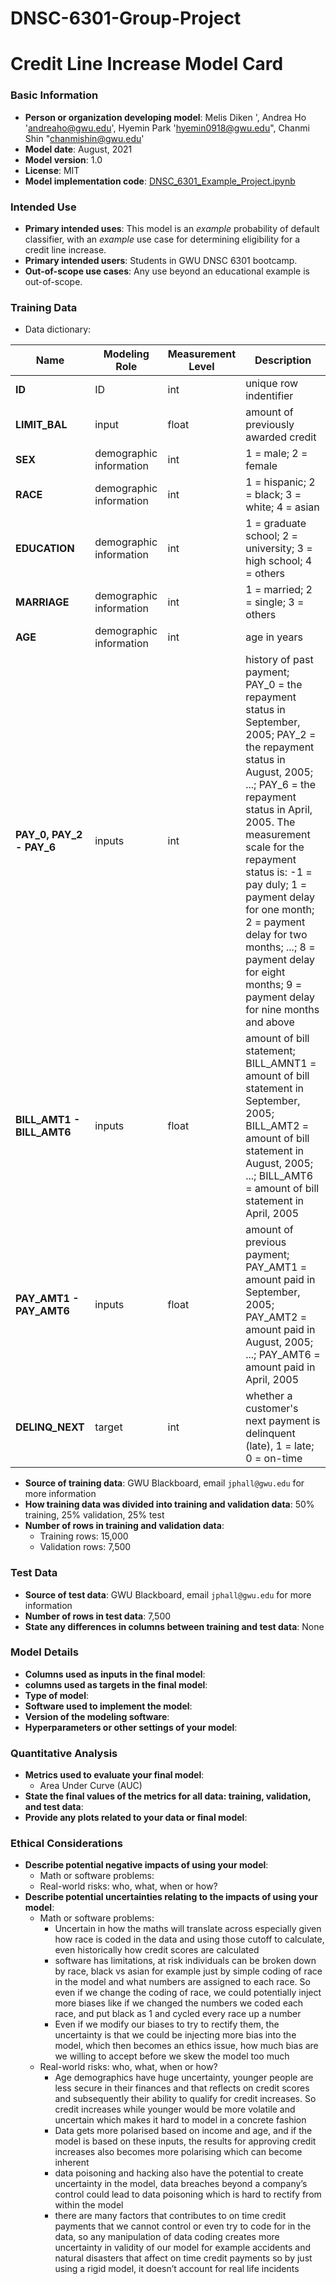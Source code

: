 # DNSC-6301-Group-Project

# Credit Line Increase Model Card

### Basic Information

* **Person or organization developing model**: Melis Diken ', Andrea Ho 'andreaho@gwu.edu', Hyemin Park 'hyemin0918@gwu.edu", Chanmi Shin "chanmishin@gwu.edu'
* **Model date**: August, 2021
* **Model version**: 1.0
* **License**: MIT
* **Model implementation code**: [DNSC_6301_Example_Project.ipynb](DNSC_6301_Example_Project.ipynb)

### Intended Use
* **Primary intended uses**: This model is an *example* probability of default classifier, with an *example* use case for determining eligibility for a credit line increase.
* **Primary intended users**: Students in GWU DNSC 6301 bootcamp.
* **Out-of-scope use cases**: Any use beyond an educational example is out-of-scope.

### Training Data

* Data dictionary: 

| Name | Modeling Role | Measurement Level| Description|
| ---- | ------------- | ---------------- | ---------- |
|**ID**| ID | int | unique row indentifier |
| **LIMIT_BAL** | input | float | amount of previously awarded credit |
| **SEX** | demographic information | int | 1 = male; 2 = female
| **RACE** | demographic information | int | 1 = hispanic; 2 = black; 3 = white; 4 = asian |
| **EDUCATION** | demographic information | int | 1 = graduate school; 2 = university; 3 = high school; 4 = others |
| **MARRIAGE** | demographic information | int | 1 = married; 2 = single; 3 = others |
| **AGE** | demographic information | int | age in years |
| **PAY_0, PAY_2 - PAY_6** | inputs | int | history of past payment; PAY_0 = the repayment status in September, 2005; PAY_2 = the repayment status in August, 2005; ...; PAY_6 = the repayment status in April, 2005. The measurement scale for the repayment status is: -1 = pay duly; 1 = payment delay for one month; 2 = payment delay for two months; ...; 8 = payment delay for eight months; 9 = payment delay for nine months and above |
| **BILL_AMT1 - BILL_AMT6** | inputs | float | amount of bill statement; BILL_AMNT1 = amount of bill statement in September, 2005; BILL_AMT2 = amount of bill statement in August, 2005; ...; BILL_AMT6 = amount of bill statement in April, 2005 |
| **PAY_AMT1 - PAY_AMT6** | inputs | float | amount of previous payment; PAY_AMT1 = amount paid in September, 2005; PAY_AMT2 = amount paid in August, 2005; ...; PAY_AMT6 = amount paid in April, 2005 |
| **DELINQ_NEXT**| target | int | whether a customer's next payment is delinquent (late), 1 = late; 0 = on-time |

* **Source of training data**: GWU Blackboard, email `jphall@gwu.edu` for more information
* **How training data was divided into training and validation data**: 50% training, 25% validation, 25% test
* **Number of rows in training and validation data**:
  * Training rows: 15,000
  * Validation rows: 7,500

### Test Data
* **Source of test data**: GWU Blackboard, email `jphall@gwu.edu` for more information
* **Number of rows in test data**: 7,500
* **State any differences in columns between training and test data**: None

### Model Details
* **Columns used as inputs in the final model**:
* **columns used as targets in the final model**:
* **Type of model**:
* **Software used to implement the model**:
* **Version of the modeling software**:
* **Hyperparameters or other settings of your model**:

### Quantitative Analysis
* **Metrics used to evaluate your final model**:
  * Area Under Curve (AUC)
* **State the final values of the metrics for all data: training, validation, and test data**:
* **Provide any plots related to your data or final model**:











### Ethical Considerations
* **Describe potential negative impacts of using your model**:
  * Math or software problems:
  * Real-world risks: who, what, when or how?
* **Describe potential uncertainties relating to the impacts of using your model**:
     * Math or software problems: 
        * Uncertain in how the maths will translate across especially given how race is coded in the data and using those cutoff to calculate, even historically how credit scores are calculated
        * software has limitations, at risk individuals can be broken down by race, black vs asian for example just by simple coding of race in the model and what numbers are assigned to each race. So even if we change the coding of race, we could potentially inject more biases like if we changed the numbers we coded each race, and put black as 1 and cycled every race up a number
        * Even if we modify our biases to try to rectify them, the uncertainty is that we could be injecting more bias into the model, which then becomes an ethics issue, how much bias are we willing to accept before we skew the model too much
  * Real-world risks: who, what, when or how?
       * Age demographics have huge uncertainty, younger people are less secure in their finances and that reflects on credit scores and subsequently their ability to qualify for credit increases. So credit increases while younger would be more volatile and uncertain which makes it hard to model in a concrete fashion
       * Data gets more polarised based on income and age, and if the model is based on these inputs, the results for approving credit increases also becomes more polarising which can become inherent
       * data poisoning and hacking also have the potential to create uncertainty in the model, data breaches beyond a company’s control could lead to data poisoning which is hard to rectify from within the model
       * there are many factors that contributes to on time credit payments  that we cannot control or even try to code for in the data, so any manipulation of data coding creates more uncertainty in validity of our model for example accidents and natural disasters that affect on time credit payments so by just using a rigid model, it doesn’t account for real life incidents

